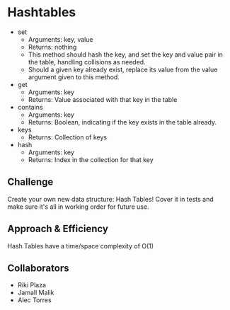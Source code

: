 # Hashtables
- set
  - Arguments: key, value
  - Returns: nothing
  - This method should hash the key, and set the key and value pair in the table, handling collisions as needed.
  - Should a given key already exist, replace its value from the value argument given to this method.
- get
  - Arguments: key
  - Returns: Value associated with that key in the table
- contains
  - Arguments: key
  - Returns: Boolean, indicating if the key exists in the table already.
- keys
  - Returns: Collection of keys
- hash
  - Arguments: key
  - Returns: Index in the collection for that key

## Challenge
Create your own new data structure: Hash Tables! Cover it in tests and make sure it's all in working order for future use.

## Approach & Efficiency
Hash Tables have a time/space complexity of O(1)

## Collaborators
- Riki Plaza
- Jamall Malik
- Alec Torres
